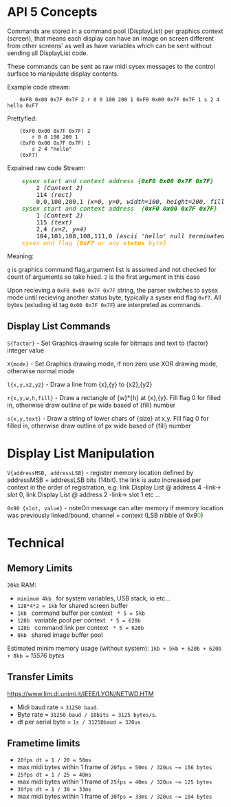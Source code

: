 # API 5 Concepts

Commands are stored in a command pool (DisplayList) per graphics context (screen), that means each display can have an image on screen different from other screens' as well as have variables which can be sent without sending all DisplayList code.

These commands can be sent as raw midi sysex messages to the control surface to manipulate display contents.

Example code stream:
```
    0xF0 0x00 0x7F 0x7F 2 r 0 0 100 200 1 0xF0 0x00 0x7F 0x7F 1 s 2 4 hello 0xF7
```
Prettyfied:
```
    (0xF0 0x00 0x7F 0x7F) 2
        r 0 0 100 200 1
    (0xF0 0x00 0x7F 0x7F) 1
        s 2 4 "hello"
    (0xF7)
```
Expained raw code Stream:
<pre>
    <i style='color:green'>sysex start and context address {<b>0xF0 0x00 0x7F 0x7F</b>}</i> 
        2 <i>(Context 2)</i>
        114 <i>(rect)</i>
        0,0,100,200,1 <i>(x=0, y=0, width=100, height=200, fill=true)</i>
    <i style='color:green'>sysex start and context address  {<b>0xF0 0x00 0x7F 0x7F</b>}</i> 
        1 <i>(Context 2)</i>
        115 <i>(text)</i>
        2,4 <i>(x=2, y=4)</i>
        104,101,108,108,111,0 <i>(ascii 'hello' null terminated)</i>
    <i style='color:orange'>sysex end flag {<b>0xF7</b> or any <b>status</b> byte}</i>
</pre>

Meaning:

`g` is graphics command flag,argument list is assumed and not checked for count of arguments so take heed.
`2` is the first argument in this case

Upon recieving a `0xF0 0x00 0x7F 0x7F` string, the parser switches to sysex mode until recieving another status byte, typically a sysex end flag `0xF7`. All bytes (exluding id tag `0x00 0x7F 0x7F`) are interpreted as commands.


## Display List Commands

`S{factor}` - Set Graphics drawing scale for bitmaps and text to {factor} integer value

`X{mode}` - Set Graphics drawing mode, if non zero use XOR drawing mode, otherwise normal mode

`l{x,y,x2,y2}` - Draw a line from {x},{y} to {x2},{y2}

`r{x,y,w,h,fill}` - Draw a rectangle of {w}*{h} at {x},{y}. Fill flag 0 for filled in, otherwise draw outline of px wide based of {fill} number

`s{x,y,text}` - Draw a string of lower chars of {size} at x,y. Fill flag 0 for filled in, otherwise draw outline of px wide based of {fill} number

# Display List Manipulation

`V{addressMSB, addressLSB}` - register memory location defined by addressMSB + addressLSB bits (14bit). the link is auto increased per context in the order of registration, e.g. link Display List @ address 4 -link-> slot 0, link Display List @ address 2 -link-> slot 1 etc ...

`0x90 {slot, value}` - noteOn message can alter memory if memory location was previously linked/bound, channel = context (LSB nibble of 0x9<span style="color:limegreen">0</span>)

# Technical 

## Memory Limits
`20kb` RAM:
* `minimum 4kb ` for system variables, USB stack, io etc...
* `128*4*2 = 1kb` for shared screen buffer
* `1kb ` command buffer per context ` * 5 = 5kb`
* `128b ` variable pool per context ` * 5 = 620b` 
* `128b ` command link per context ` * 5 = 620b` 
* `8kb ` shared image buffer pool 

Estimated minim memory usage (without system):
`1kb + 5kb + 620b + 620b + 8kb =` *15576 bytes*

## Transfer Limits
https://www.lim.di.unimi.it/IEEE/LYON/NETWD.HTM
* Midi baud rate = `31250 baud`.
* Byte rate = `31250 baud / 10bits = 3125 bytes/s`.
* dt per serial byte = `1s / 31250baud = 320us`

## Frametime limits
* `20fps dt = 1 / 20 = 50ms`
* max midi bytes within 1 frame of `20fps = 50ms / 320us ~= 156 bytes`
* `25fps dt = 1 / 25 = 40ms`
* max midi bytes within 1 frame of `25fps = 40ms / 320us ~= 125 bytes`
* `30fps dt = 1 / 30 = 33ms`
* max midi bytes within 1 frame of `30fps = 33ms / 320us ~= 104 bytes`
